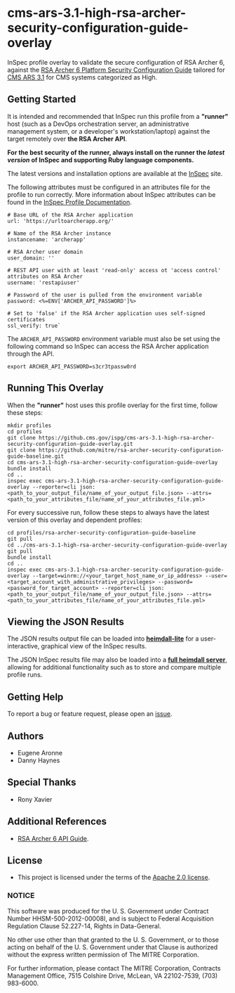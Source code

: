 # cms-ars-3.1-high-rsa-archer-security-configuration-guide-overlay
InSpec profile overlay to validate the secure configuration of RSA Archer 6, against the [RSA Archer 6 Platform Security Configuration Guide](https://community.rsa.com/docs/DOC-32567) tailored for [CMS ARS 3.1](https://www.cms.gov/Research-Statistics-Data-and-Systems/CMS-Information-Technology/InformationSecurity/Info-Security-Library-Items/ARS-31-Publication.html) for CMS systems categorized as High.

## Getting Started

It is intended and recommended that InSpec run this profile from a __"runner"__ host (such as a DevOps orchestration server, an administrative management system, or a developer's workstation/laptop) against the target remotely over __the RSA Archer API__.

__For the best security of the runner, always install on the runner the _latest version_ of InSpec and supporting Ruby language components.__ 

The latest versions and installation options are available at the [InSpec](http://inspec.io/) site.

The following attributes must be configured in an attributes file for the profile to run correctly. More information about InSpec attributes can be found in the [InSpec Profile Documentation](https://www.inspec.io/docs/reference/profiles/).

```
# Base URL of the RSA Archer application
url: 'https://urltoarcherapp.org/'

# Name of the RSA Archer instance
instancename: 'archerapp'

# RSA Archer user domain
user_domain: ''

# REST API user with at least 'read-only' access ot 'access control' attributes on RSA Archer
username: 'restapiuser'

# Password of the user is pulled from the environment variable
password: <%=ENV['ARCHER_API_PASSWORD']%>

# Set to 'false' if the RSA Archer application uses self-signed certificates
ssl_verify: true`
```

The ```ARCHER_API_PASSWORD``` environment variable must also be set using the following command so InSpec can access the RSA Archer application through the API.

```
export ARCHER_API_PASSWORD=s3cr3tpassw0rd
```

## Running This Overlay
When the __"runner"__ host uses this profile overlay for the first time, follow these steps: 

```
mkdir profiles
cd profiles
git clone https://github.cms.gov/ispg/cms-ars-3.1-high-rsa-archer-security-configuration-guide-overlay.git
git clone https://github.com/mitre/rsa-archer-security-configuration-guide-baseline.git
cd cms-ars-3.1-high-rsa-archer-security-configuration-guide-overlay
bundle install
cd ..
inspec exec cms-ars-3.1-high-rsa-archer-security-configuration-guide-overlay --reporter=cli json:<path_to_your_output_file/name_of_your_output_file.json> --attrs=<path_to_your_attributes_file/name_of_your_attributes_file.yml>
```

For every successive run, follow these steps to always have the latest version of this overlay and dependent profiles:

```
cd profiles/rsa-archer-security-configuration-guide-baseline
git pull
cd ../cms-ars-3.1-high-rsa-archer-security-configuration-guide-overlay
git pull
bundle install
cd ..
inspec exec cms-ars-3.1-high-rsa-archer-security-configuration-guide-overlay --target=winrm://<your_target_host_name_or_ip_address> --user=<target_account_with_administrative_privileges> --password=<password_for_target_account> --reporter=cli json:<path_to_your_output_file/name_of_your_output_file.json> --attrs=<path_to_your_attributes_file/name_of_your_attributes_file.yml>
```

## Viewing the JSON Results

The JSON results output file can be loaded into __[heimdall-lite](https://mitre.github.io/heimdall-lite/)__ for a user-interactive, graphical view of the InSpec results. 

The JSON InSpec results file may also be loaded into a __[full heimdall server](https://github.com/mitre/heimdall)__, allowing for additional functionality such as to store and compare multiple profile runs.

## Getting Help
To report a bug or feature request, please open an [issue](https://github.cms.gov/ispg/cms-ars-3.1-high-rsa-archer-security-configuration-guide-overlay/issues/new).

## Authors
* Eugene Aronne
* Danny Haynes

## Special Thanks
* Rony Xavier

## Additional References
- [RSA Archer 6 API Guide](https://community.rsa.com/docs/DOC-41939).

## License
* This project is licensed under the terms of the [Apache 2.0 license](https://www.apache.org/licenses/LICENSE-2.0).

### NOTICE  

This software was produced for the U. S. Government under Contract Number HHSM-500-2012-00008I, and is subject to Federal Acquisition Regulation Clause 52.227-14, Rights in Data-General.  

No other use other than that granted to the U. S. Government, or to those acting on behalf of the U. S. Government under that Clause is authorized without the express written permission of The MITRE Corporation.

For further information, please contact The MITRE Corporation, Contracts Management Office, 7515 Colshire Drive, McLean, VA  22102-7539, (703) 983-6000.
